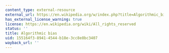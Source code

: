 ```yaml
---
content_type: external-resource
external_url: https://en.wikipedia.org/w/index.php?title=Algorithmic_bias&oldid=914352968
has_external_license_warning: true
license: https://en.wikipedia.org/wiki/All_rights_reserved
status: ''
title: Algorithmic bias
uid: 155164f3-8941-4544-b18e-3cc8e8bc3407
wayback_url: ''
---
```

